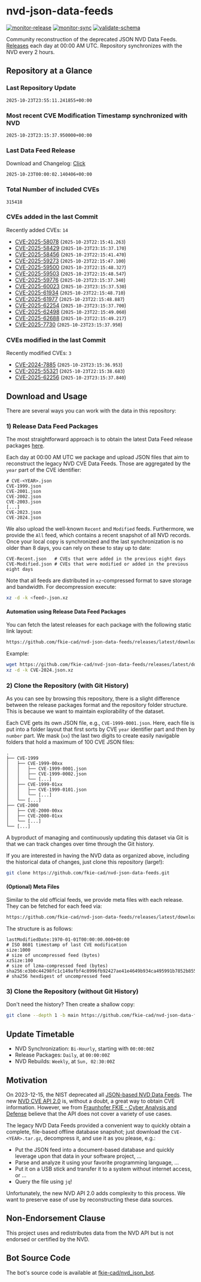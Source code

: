 # nvd-json-data-feeds

[![monitor-release](https://github.com/fkie-cad/nvd-json-data-feeds/actions/workflows/monitor_release.yml/badge.svg)](https://github.com/fkie-cad/nvd-json-data-feeds/actions/workflows/monitor_release.yml)
[![monitor-sync](https://github.com/fkie-cad/nvd-json-data-feeds/actions/workflows/monitor_sync.yml/badge.svg)](https://github.com/fkie-cad/nvd-json-data-feeds/actions/workflows/monitor_sync.yml)
[![validate-schema](https://github.com/fkie-cad/nvd-json-data-feeds/actions/workflows/validate_schema.yml/badge.svg)](https://github.com/fkie-cad/nvd-json-data-feeds/actions/workflows/validate_schema.yml)

Community reconstruction of the deprecated JSON NVD Data Feeds.
[Releases](https://github.com/fkie-cad/nvd-json-data-feeds/releases/latest) each day at 00:00 AM UTC.
Repository synchronizes with the NVD every 2 hours.

## Repository at a Glance

### Last Repository Update

```plain
2025-10-23T23:55:11.241855+00:00
```

### Most recent CVE Modification Timestamp synchronized with NVD

```plain
2025-10-23T23:15:37.950000+00:00
```

### Last Data Feed Release

Download and Changelog: [Click](https://github.com/fkie-cad/nvd-json-data-feeds/releases/latest)

```plain
2025-10-23T00:00:02.140406+00:00
```

### Total Number of included CVEs

```plain
315418
```

### CVEs added in the last Commit

Recently added CVEs: `14`

- [CVE-2025-58078](CVE-2025/CVE-2025-580xx/CVE-2025-58078.json) (`2025-10-23T22:15:41.263`)
- [CVE-2025-58429](CVE-2025/CVE-2025-584xx/CVE-2025-58429.json) (`2025-10-23T23:15:37.170`)
- [CVE-2025-58456](CVE-2025/CVE-2025-584xx/CVE-2025-58456.json) (`2025-10-23T22:15:41.470`)
- [CVE-2025-59273](CVE-2025/CVE-2025-592xx/CVE-2025-59273.json) (`2025-10-23T22:15:47.100`)
- [CVE-2025-59500](CVE-2025/CVE-2025-595xx/CVE-2025-59500.json) (`2025-10-23T22:15:48.327`)
- [CVE-2025-59503](CVE-2025/CVE-2025-595xx/CVE-2025-59503.json) (`2025-10-23T22:15:48.547`)
- [CVE-2025-59776](CVE-2025/CVE-2025-597xx/CVE-2025-59776.json) (`2025-10-23T23:15:37.340`)
- [CVE-2025-60023](CVE-2025/CVE-2025-600xx/CVE-2025-60023.json) (`2025-10-23T23:15:37.530`)
- [CVE-2025-61934](CVE-2025/CVE-2025-619xx/CVE-2025-61934.json) (`2025-10-23T22:15:48.710`)
- [CVE-2025-61977](CVE-2025/CVE-2025-619xx/CVE-2025-61977.json) (`2025-10-23T22:15:48.887`)
- [CVE-2025-62254](CVE-2025/CVE-2025-622xx/CVE-2025-62254.json) (`2025-10-23T23:15:37.700`)
- [CVE-2025-62498](CVE-2025/CVE-2025-624xx/CVE-2025-62498.json) (`2025-10-23T22:15:49.060`)
- [CVE-2025-62688](CVE-2025/CVE-2025-626xx/CVE-2025-62688.json) (`2025-10-23T22:15:49.217`)
- [CVE-2025-7730](CVE-2025/CVE-2025-77xx/CVE-2025-7730.json) (`2025-10-23T23:15:37.950`)


### CVEs modified in the last Commit

Recently modified CVEs: `3`

- [CVE-2024-7885](CVE-2024/CVE-2024-78xx/CVE-2024-7885.json) (`2025-10-23T23:15:36.953`)
- [CVE-2025-55321](CVE-2025/CVE-2025-553xx/CVE-2025-55321.json) (`2025-10-23T22:15:38.683`)
- [CVE-2025-62256](CVE-2025/CVE-2025-622xx/CVE-2025-62256.json) (`2025-10-23T23:15:37.840`)


## Download and Usage

There are several ways you can work with the data in this repository:

### 1) Release Data Feed Packages

The most straightforward approach is to obtain the latest Data Feed release packages [here](https://github.com/fkie-cad/nvd-json-data-feeds/releases/latest).

Each day at 00:00 AM UTC we package and upload JSON files that aim to reconstruct the legacy NVD CVE Data Feeds.
Those are aggregated by the `year` part of the CVE identifier:

```
# CVE-<YEAR>.json
CVE-1999.json
CVE-2001.json
CVE-2002.json
CVE-2003.json
[...]
CVE-2023.json
CVE-2024.json
```

We also upload the well-known `Recent` and `Modified` feeds.
Furthermore, we provide the `All` feed, which contains a recent snapshot of all NVD records.
Once your local copy is synchronized and the last synchronization is no older than 8 days, you can rely on these to stay up to date:

```plain
CVE-Recent.json   # CVEs that were added in the previous eight days
CVE-Modified.json # CVEs that were modified or added in the previous eight days
```

Note that all feeds are distributed in `xz`-compressed format to save storage and bandwidth.
For decompression execute:

```sh
xz -d -k <feed>.json.xz
```

#### Automation using Release Data Feed Packages

You can fetch the latest releases for each package with the following static link layout:

```sh
https://github.com/fkie-cad/nvd-json-data-feeds/releases/latest/download/CVE-<YEAR>.json.xz
```

Example:

```sh
wget https://github.com/fkie-cad/nvd-json-data-feeds/releases/latest/download/CVE-2024.json.xz
xz -d -k CVE-2024.json.xz
```

### 2) Clone the Repository (with Git History)

As you can see by browsing this repository, there is a slight difference between the release packages format and the repository folder structure.
This is because we want to maintain explorability of the dataset.

Each CVE gets its own JSON file, e.g., `CVE-1999-0001.json`.
Here, each file is put into a folder layout that first sorts by CVE `year` identifier part and then by `number` part.
We mask (`xx`) the last two digits to create easily navigable folders that hold a maximum of 100 CVE JSON files:

```plain
.
├── CVE-1999
│   ├── CVE-1999-00xx
│   │   ├── CVE-1999-0001.json
│   │   ├── CVE-1999-0002.json
│   │   └── [...]
│   ├── CVE-1999-01xx
│   │   ├── CVE-1999-0101.json
│   │   └── [...]
│   └── [...]
├── CVE-2000
│   ├── CVE-2000-00xx
│   ├── CVE-2000-01xx
│   └── [...]
└── [...]
```

A byproduct of managing and continuously updating this dataset via Git is that we can track changes over time through the Git history.

If you are interested in having the NVD data as organized above, including the historical data of changes, just clone this repository (large!):

```sh
git clone https://github.com/fkie-cad/nvd-json-data-feeds.git
```

#### (Optional) Meta Files

Similar to the old official feeds, we provide meta files with each release. They can be fetched for each feed via:

```sh
https://github.com/fkie-cad/nvd-json-data-feeds/releases/latest/download/CVE-<YEAR>.meta
```

The structure is as follows:

```plain
lastModifiedDate:1970-01-01T00:00:00.000+00:00                          # ISO 8601 timestamp of last CVE modification
size:1000                                                               # size of uncompressed feed (bytes)
xzSize:100                                                              # size of lzma-compressed feed (bytes)
sha256:e3b0c44298fc1c149afbf4c8996fb92427ae41e4649b934ca495991b7852b855 # sha256 hexdigest of uncompressed feed
```

### 3) Clone the Repository (without Git History)

Don't need the history? Then create a shallow copy:

```sh
git clone --depth 1 -b main https://github.com/fkie-cad/nvd-json-data-feeds.git
```


## Update Timetable

* NVD Synchronization: `Bi-Hourly`, starting with `00:00:00Z`
* Release Packages: `Daily`, at `00:00:00Z`
* NVD Rebuilds: `Weekly`, at `Sun, 02:30:00Z`


## Motivation

On 2023-12-15, the NIST deprecated all [JSON-based NVD Data Feeds](https://nvd.nist.gov/vuln/data-feeds#divRetirementBanner-1).
The new [NVD CVE API 2.0](https://nvd.nist.gov/developers/vulnerabilities) is, without a doubt, a great way to obtain CVE information.
However, we from [Fraunhofer FKIE - Cyber Analysis and Defense](https://www.fkie.fraunhofer.de/en/departments/cad.html) believe that the API does not cover a variety of use cases.

The legacy NVD Data Feeds provided a convenient way to quickly obtain a complete, file-based offline database snapshot; just download the `CVE-<YEAR>.tar.gz`, decompress it, and use it as you please, e.g.:

- Put the JSON feed into a document-based database and quickly leverage upon that data in your software project, ...
- Parse and analyze it using your favorite programming language, ...
- Put it on a USB stick and transfer it to a system without internet access, or ...
- Query the file using `jq`!

Unfortunately, the new NVD API 2.0 adds complexity to this process.
We want to preserve ease of use by reconstructing these data sources.

## Non-Endorsement Clause

This project uses and redistributes data from the NVD API but is not endorsed or certified by the NVD.

## Bot Source Code

The bot's source code is available at [fkie-cad/nvd\_json\_bot](https://github.com/fkie-cad/nvd_json_bot).
